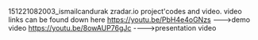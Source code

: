 151221082003_ismailcandurak
zradar.io project'codes and video.
video links can be found down here
https://youtu.be/PbH4e4oGNzs --->demo video
https://youtu.be/8owAUP76gJc ---->presentation video
